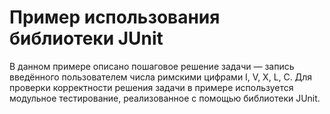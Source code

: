 # Пример использования библиотеки JUnit

В данном примере описано пошаговое решение задачи — запись введённого
пользователем числа римскими цифрами I, V, X, L, C. Для проверки корректности
решения задачи в примере используется модульное тестирование, реализованное
с помощью библиотеки JUnit.